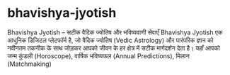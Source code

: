 # bhavishya-jyotish
Bhavishya Jyotish – सटीक वैदिक ज्योतिष और भविष्यवाणी सेवाएँ  Bhavishya Jyotish एक आधुनिक डिजिटल प्लेटफॉर्म है, जो वैदिक ज्योतिष (Vedic Astrology) और पारंपरिक ज्ञान को नवीनतम तकनीक के साथ जोड़कर आपको जीवन के हर क्षेत्र में सटीक मार्गदर्शन देता है। यहाँ आपको जन्म कुंडली (Horoscope), वार्षिक भविष्यफल (Annual Predictions), मिलान (Matchmaking)
